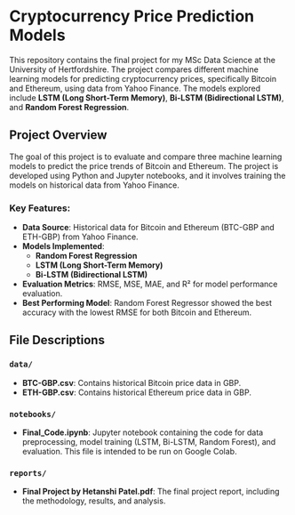 # Cryptocurrency Price Prediction Models

This repository contains the final project for my MSc Data Science at the University of Hertfordshire. The project compares different machine learning models for predicting cryptocurrency prices, specifically Bitcoin and Ethereum, using data from Yahoo Finance. The models explored include **LSTM (Long Short-Term Memory)**, **Bi-LSTM (Bidirectional LSTM)**, and **Random Forest Regression**.

## Project Overview

The goal of this project is to evaluate and compare three machine learning models to predict the price trends of Bitcoin and Ethereum. The project is developed using Python and Jupyter notebooks, and it involves training the models on historical data from Yahoo Finance.

### Key Features:
- **Data Source**: Historical data for Bitcoin and Ethereum (BTC-GBP and ETH-GBP) from Yahoo Finance.
- **Models Implemented**:
  - **Random Forest Regression**
  - **LSTM (Long Short-Term Memory)**
  - **Bi-LSTM (Bidirectional LSTM)**
- **Evaluation Metrics**: RMSE, MSE, MAE, and R² for model performance evaluation.
- **Best Performing Model**: Random Forest Regressor showed the best accuracy with the lowest RMSE for both Bitcoin and Ethereum.

## File Descriptions

### `data/`
- **BTC-GBP.csv**: Contains historical Bitcoin price data in GBP.
- **ETH-GBP.csv**: Contains historical Ethereum price data in GBP.

### `notebooks/`
- **Final_Code.ipynb**: Jupyter notebook containing the code for data preprocessing, model training (LSTM, Bi-LSTM, Random Forest), and evaluation. This file is intended to be run on Google Colab.

### `reports/`
- **Final Project by Hetanshi Patel.pdf**: The final project report, including the methodology, results, and analysis.

